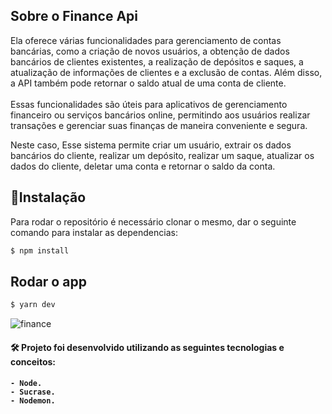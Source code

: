 
## Sobre o Finance Api

Ela oferece várias funcionalidades para gerenciamento de contas bancárias, como a criação de novos usuários, a obtenção de dados bancários de clientes existentes, a realização de depósitos e saques, a atualização de informações de clientes e a exclusão de contas. Além disso, a API também pode retornar o saldo atual de uma conta de cliente.
<br>
<br>
Essas funcionalidades são úteis para aplicativos de gerenciamento financeiro ou serviços bancários online, permitindo aos usuários realizar transações e gerenciar suas finanças de maneira conveniente e segura.

Neste caso, Esse sistema permite criar um usuário, extrair os dados bancários do cliente, realizar um depósito, realizar um saque, atualizar os dados do cliente, deletar uma conta e retornar o saldo da conta.

## :rocket:Instalação
Para rodar o repositório é necessário clonar o mesmo, dar o seguinte comando para instalar as dependencias:

```bash
$ npm install
```

## Rodar o app

```bash
$ yarn dev


```

![finance](https://user-images.githubusercontent.com/88260644/209712775-9ae03deb-95d4-46f7-9037-5b759fd18b88.gif)


<h4> 🛠 Projeto foi desenvolvido utilizando as seguintes tecnologias e conceitos: <h4>

    - Node.
    - Sucrase.
    - Nodemon.


